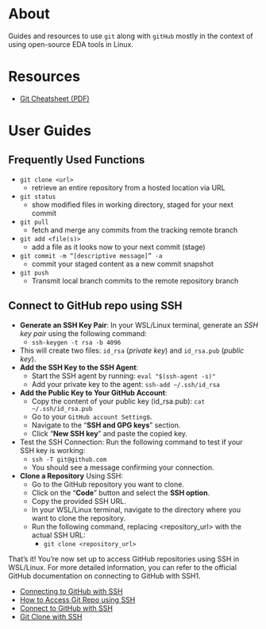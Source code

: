 # About
Guides and resources to use `git` along with `gitHub` mostly in the context of using open-source EDA tools in Linux.

# Resources
- [Git Cheatsheet (PDF)](https://education.github.com/git-cheat-sheet-education.pdf)

# User Guides

## Frequently Used Functions
- `git clone <url>`
  - retrieve an entire repository from a hosted location via URL
- `git status`
  - show modified files in working directory, staged for your next commit
- `git pull`
  - fetch and merge any commits from the tracking remote branch
- `git add <file(s)>`
  - add a file as it looks now to your next commit (stage)
- `git commit -m “[descriptive message]” -a`
  - commit your staged content as a new commit snapshot
- `git push`
  - Transmit local branch commits to the remote repository branch

## Connect to GitHub repo using SSH 

- **Generate an SSH Key Pair**: In your WSL/Linux terminal, generate an *SSH key pair* using the following command:
  - `ssh-keygen -t rsa -b 4096`
- This will create two files: `id_rsa` (*private key*) and `id_rsa.pub` (*public key*).
- **Add the SSH Key to the SSH Agent**:
  - Start the SSH agent by running: `eval "$(ssh-agent -s)"`
  - Add your private key to the agent: `ssh-add ~/.ssh/id_rsa`
- **Add the Public Key to Your GitHub Account**:
  - Copy the content of your public key (id_rsa.pub): `cat ~/.ssh/id_rsa.pub`
  - Go to your `GitHub account Setting`s.
  - Navigate to the “**SSH and GPG keys**” section.
  - Click “**New SSH key**” and paste the copied key.
- Test the SSH Connection: Run the following command to test if your SSH key is working:
  - `ssh -T git@github.com`
  - You should see a message confirming your connection.
- **Clone a Repository** Using SSH:
  - Go to the GitHub repository you want to clone.
  - Click on the “**Code**” button and select the **SSH option**.
  - Copy the provided SSH URL.
  - In your WSL/Linux terminal, navigate to the directory where you want to clone the repository.
  - Run the following command, replacing <repository_url> with the actual SSH URL:
    - `git clone <repository_url>`

That’s it! You’re now set up to access GitHub repositories using SSH in WSL/Linux. For more detailed information, you can refer to the official GitHub documentation on connecting to GitHub with SSH1. 

- [Connecting to GitHub with SSH](https://docs.github.com/en/authentication/connecting-to-github-with-ssh)
- [How to Access Git Repo using SSH](https://askubuntu.com/questions/527551/how-to-access-a-git-repository-using-ssh)
- [Connect to GitHub with SSH](https://www.linuxfordevices.com/tutorials/linux/connect-to-github-with-ssh)
- [Git Clone with SSH](https://phoenixnap.com/kb/git-clone-ssh)


